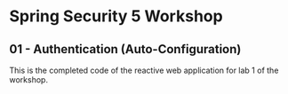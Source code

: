 # Spring Security 5 Workshop

## 01 - Authentication (Auto-Configuration)

This is the completed code of the reactive web application for lab 1 of the workshop.
